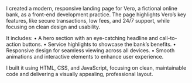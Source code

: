 I created a modern, responsive landing page for Vero, a fictional online bank, as a front-end development practice. The page highlights Vero’s key features, like secure transactions, low fees, and 24/7 support, while focusing on clean design and usability.

It includes:
	•	A hero section with an eye-catching headline and call-to-action buttons.
	•	Service highlights to showcase the bank’s benefits.
	•	Responsive design for seamless viewing across all devices.
	•	Smooth animations and interactive elements to enhance user experience.

I built it using HTML, CSS, and JavaScript, focusing on clean, maintainable code and delivering a visually appealing, professional layout.
